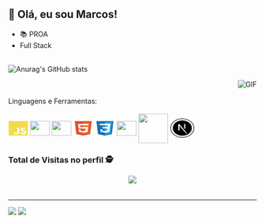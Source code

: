 ## 👋 Olá, eu sou Marcos!

- 📚 PROA
- Full Stack
  
 <br/>![Anurag's GitHub stats](https://github-readme-stats.vercel.app/api?username=vmaarcos&show_icons=true&theme=radical)


 <img align="right" alt="GIF" src="https://media.giphy.com/media/iIqmM5tTjmpOB9mpbn/giphy.gif" />
<br />




<br />
Linguagens e Ferramentas:
<div style="display: inline_block"><br>
  <img align="center"  height="30" width="40" src="https://raw.githubusercontent.com/devicons/devicon/master/icons/javascript/javascript-plain.svg">
    <img align="center"  height="30" width="40" src="https://raw.githubusercontent.com/jmnote/z-icons/master/svg/java.svg">
    <img align="center"  height="30" width="40" src="https://raw.githubusercontent.com/jmnote/z-icons/master/svg/git.svg">
  <img align="center" height="30" width="40" src="https://raw.githubusercontent.com/devicons/devicon/master/icons/html5/html5-original.svg">
  <img align="center" height="30" width="40" src="https://raw.githubusercontent.com/devicons/devicon/master/icons/css3/css3-original.svg">
    <img align="center" height="30" width="40" src="https://raw.githubusercontent.com/danielcranney/readme-generator/main/public/icons/skills/react-colored.svg">
  <img align="center"  height="60" width="60"src="https://cdn.jsdelivr.net/gh/devicons/devicon/icons/tailwindcss/tailwindcss-original-wordmark.svg" />
   <img align="center"  height="40" width="50"src="https://github.com/Pedro-Murilo/icons-for-readme/blob/main/.github/nextjs-icon.svg" alt="NextJS Icon" />
      
      
   ### Total de Visitas no perfil :detective: <br>

 <p align="center"> 
   <img alingn="center" src="https://profile-counter.glitch.me/vmaarcos/count.svg" />
 </p>
 
 
  
  ##
 <hr>
<div> 
  <a href="https://www.instagram.com/v.maarcos_/" target="_blank"><img src="https://img.shields.io/badge/-Instagram-%23E4405F?style=for-the-badge&logo=instagram&logoColor=white" target="_blank"></a>
  <a href="https://www.linkedin.com/in/marcos-vinicios-02174b24b/" target="_blank"><img src="https://img.shields.io/badge/-LinkedIn-%230077B5?style=for-the-badge&logo=linkedin&logoColor=white" target="_blank"></a> 
  
</div>

